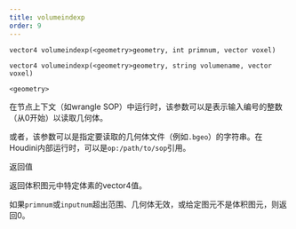 ```yaml
---
title: volumeindexp
order: 9
---
```


`vector4 volumeindexp(<geometry>geometry, int primnum, vector voxel)`

`vector4 volumeindexp(<geometry>geometry, string volumename, vector voxel)`

`<geometry>`

在节点上下文（如wrangle SOP）中运行时，该参数可以是表示输入编号的整数（从0开始）以读取几何体。

或者，该参数可以是指定要读取的几何体文件（例如`.bgeo`）的字符串。在Houdini内部运行时，可以是`op:/path/to/sop`引用。

返回值

返回体积图元中特定体素的vector4值。

如果`primnum`或`inputnum`超出范围、几何体无效，或给定图元不是体积图元，则返回0。
